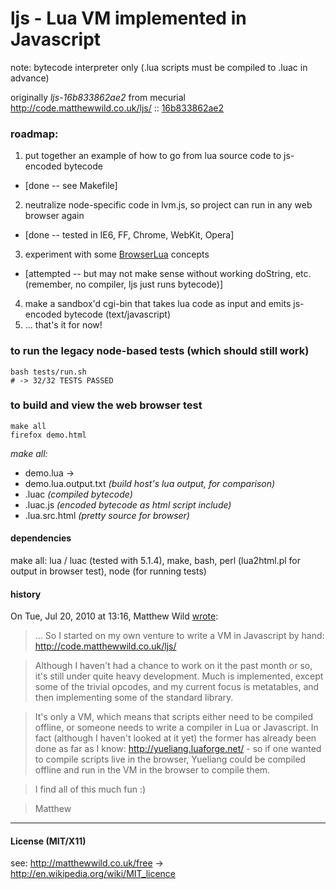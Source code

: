 # ljs - Lua VM implemented in Javascript

note: bytecode interpreter only
(.lua scripts must be compiled to .luac in advance)

originally *ljs-16b833862ae2* from mecurial
  http://code.matthewwild.co.uk/ljs/ :: 
  [16b833862ae2](http://code.matthewwild.co.uk/ljs/rev/16b833862ae2)

### roadmap:

1. put together an example of how to go from lua source code to js-encoded
   bytecode
 * [done -- see Makefile]
2. neutralize node-specific code in lvm.js, so project can run in any web
   browser again
 * [done -- tested in IE6, FF, Chrome, WebKit, Opera]
3. experiment with some [BrowserLua](https://github.com/agladysh/browser-lua) 
   concepts
 * [attempted -- but may not make sense without working doString, etc. 
   (remember, no compiler, ljs just runs bytecode)]
4. make a sandbox'd cgi-bin that takes lua code as input and emits js-encoded
   bytecode (text/javascript)
5. ... that's it for now!

### to run the legacy node-based tests (which should still work)

    bash tests/run.sh
    # -> 32/32 TESTS PASSED

### to build and view the web browser test

    make all 
    firefox demo.html
 
*make all:*

* demo.lua ->
 * demo.lua.output.txt *(build host's lua output, for comparison)* 
 *  .luac *(compiled bytecode)* 
 *  .luac.js *(encoded bytecode as html script include)* 
 *  .lua.src.html *(pretty source for browser)* 

#### dependencies

make all: lua / luac (tested with 5.1.4),
  make, bash,
  perl (lua2html.pl for output in browser test),
  node (for running tests)

#### history

On Tue, Jul 20, 2010 at 13:16, Matthew Wild [wrote](http://lua-users.org/lists/lua-l/2010-07/msg00569.html):

>... So I started on my own venture to write a VM in Javascript by hand:
http://code.matthewwild.co.uk/ljs/
 
>Although I haven't had a chance to work on it the past month or so,
it's still under quite heavy development. Much is implemented, except
some of the trivial opcodes, and my current focus is metatables, and
then implementing some of the standard library.

>It's only a VM, which means that scripts either need to be compiled
offline, or someone needs to write a compiler in Lua or Javascript. In
fact (although I haven't looked at it yet) the former has already been
done as far as I know: http://yueliang.luaforge.net/ - so if one
wanted to compile scripts live in the browser, Yueliang could be
compiled offline and run in the VM in the browser to compile them.

>I find all of this much fun :)

>Matthew 

------
#### License (MIT/X11)
see: <http://matthewwild.co.uk/free> ->
  <http://en.wikipedia.org/wiki/MIT_licence>
